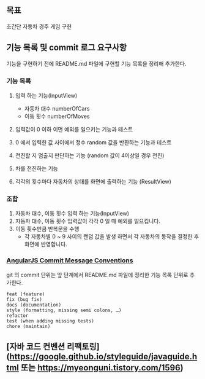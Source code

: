 ## 목표
초간단 자동차 경주 게임 구현

## 기능 목록 및 commit 로그 요구사항
기능을 구현하기 전에 README.md 파일에 구현할 기능 목록을 정리해 추가한다.

### 기능 목록
1. 입력 하는 기능(InputView)
    - 자동차 대수 numberOfCars
    - 이동 횟수 numberOfMoves
    
1. 입력값이 0 이하 이면 예외를 일으키는 기능과 테스트

1. 0 에서 입력한 값 사이에서 정수 random 값을 반환하는 기능과 테스트
     
1. 전진할 지 멈출지 판단하는 기능 (random 값이 4이상일 경우 전진)
1. 차를 전진하는 기능
1. 각각의 횟수마다 자동차의 상태를 화면에 출력하는 기능 (ResultView)

### 조합
1. 자동차 대수, 이동 횟수 입력 하는 기능(InputView)
1. 자동차 대수, 이동 횟수 입력값이 각각 0 일 때 예외를 일으킵니다.
1. 이동 횟수만큼 반복문을 수행
    - 각 자동차별 0 ~ 9 사이의 랜덤 값을 발생 
    하면서 각 자동차의 동작을 결정한 후 화면에 반영합니다.



### [AngularJS Commit Message Conventions](https://gist.github.com/stephenparish/9941e89d80e2bc58a153)
git 의 commit 단위는 앞 단계에서 README.md 파일에 정리한 기능 목록 단위로 추가한다.
```
feat (feature)
fix (bug fix)
docs (documentation)
style (formatting, missing semi colons, …)
refactor
test (when adding missing tests)
chore (maintain)
```

## [자바 코드 컨벤션 리팩토링](https://google.github.io/styleguide/javaguide.html 또는 https://myeonguni.tistory.com/1596)